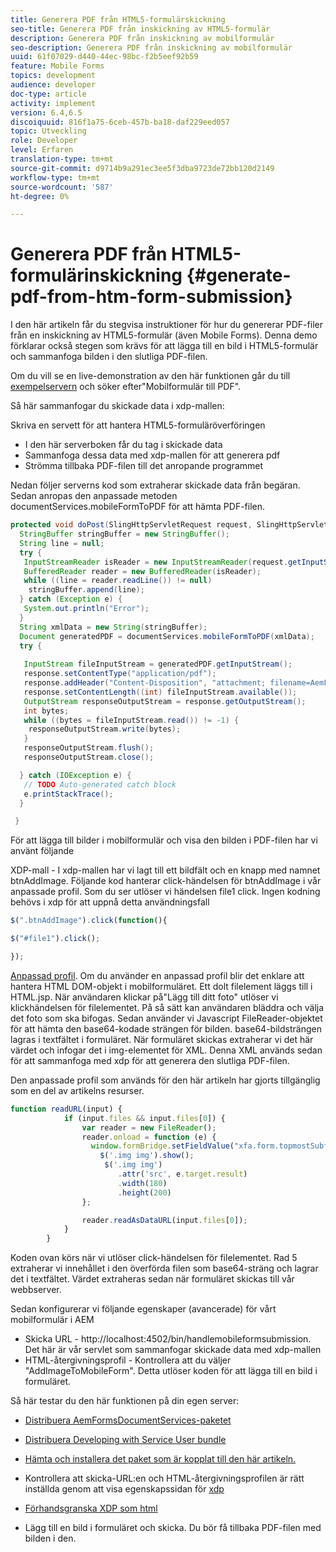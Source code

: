 ```yaml
---
title: Generera PDF från HTML5-formulärskickning
seo-title: Generera PDF från inskickning av HTML5-formulär
description: Generera PDF från inskickning av mobilformulär
seo-description: Generera PDF från inskickning av mobilformulär
uuid: 61f07029-d440-44ec-98bc-f2b5eef92b59
feature: Mobile Forms
topics: development
audience: developer
doc-type: article
activity: implement
version: 6.4,6.5
discoiquuid: 816f1a75-6ceb-457b-ba18-daf229eed057
topic: Utveckling
role: Developer
level: Erfaren
translation-type: tm+mt
source-git-commit: d9714b9a291ec3ee5f3dba9723de72bb120d2149
workflow-type: tm+mt
source-wordcount: '587'
ht-degree: 0%

---
```



# Generera PDF från HTML5-formulärinskickning {#generate-pdf-from-htm-form-submission}

I den här artikeln får du stegvisa instruktioner för hur du genererar PDF-filer från en inskickning av HTML5-formulär (även Mobile Forms). Denna demo förklarar också stegen som krävs för att lägga till en bild i HTML5-formulär och sammanfoga bilden i den slutliga PDF-filen.

Om du vill se en live-demonstration av den här funktionen går du till [exempelservern](https://forms.enablementadobe.com/content/samples/samples.html?query=0) och söker efter&quot;Mobilformulär till PDF&quot;.

Så här sammanfogar du skickade data i xdp-mallen:

Skriva en servett för att hantera HTML5-formuläröverföringen

* I den här serverboken får du tag i skickade data
* Sammanfoga dessa data med xdp-mallen för att generera pdf
* Strömma tillbaka PDF-filen till det anropande programmet

Nedan följer serverns kod som extraherar skickade data från begäran. Sedan anropas den anpassade metoden documentServices.mobileFormToPDF för att hämta PDF-filen.

```java
protected void doPost(SlingHttpServletRequest request, SlingHttpServletResponse response) {
  StringBuffer stringBuffer = new StringBuffer();
  String line = null;
  try {
   InputStreamReader isReader = new InputStreamReader(request.getInputStream(), "UTF-8");
   BufferedReader reader = new BufferedReader(isReader);
   while ((line = reader.readLine()) != null)
    stringBuffer.append(line);
  } catch (Exception e) {
   System.out.println("Error");
  }
  String xmlData = new String(stringBuffer);
  Document generatedPDF = documentServices.mobileFormToPDF(xmlData);
  try {
   
   InputStream fileInputStream = generatedPDF.getInputStream();
   response.setContentType("application/pdf");
   response.addHeader("Content-Disposition", "attachment; filename=AemFormsRocks.pdf");
   response.setContentLength((int) fileInputStream.available());
   OutputStream responseOutputStream = response.getOutputStream();
   int bytes;
   while ((bytes = fileInputStream.read()) != -1) {
    responseOutputStream.write(bytes);
   }
   responseOutputStream.flush();
   responseOutputStream.close();

  } catch (IOException e) {
   // TODO Auto-generated catch block
   e.printStackTrace();
  }

 }
```

För att lägga till bilder i mobilformulär och visa den bilden i PDF-filen har vi använt följande

XDP-mall - I xdp-mallen har vi lagt till ett bildfält och en knapp med namnet btnAddImage. Följande kod hanterar click-händelsen för btnAddImage i vår anpassade profil. Som du ser utlöser vi händelsen file1 click. Ingen kodning behövs i xdp för att uppnå detta användningsfall

```javascript
$(".btnAddImage").click(function(){

$("#file1").click();

});
```

[Anpassad profil](https://helpx.adobe.com/livecycle/help/mobile-forms/creating-profile.html#CreatingCustomProfiles). Om du använder en anpassad profil blir det enklare att hantera HTML DOM-objekt i mobilformuläret. Ett dolt filelement läggs till i HTML.jsp. När användaren klickar på&quot;Lägg till ditt foto&quot; utlöser vi klickhändelsen för filelementet. På så sätt kan användaren bläddra och välja det foto som ska bifogas. Sedan använder vi Javascript FileReader-objektet för att hämta den base64-kodade strängen för bilden. base64-bildsträngen lagras i textfältet i formuläret. När formuläret skickas extraherar vi det här värdet och infogar det i img-elementet för XML. Denna XML används sedan för att sammanfoga med xdp för att generera den slutliga PDF-filen.

Den anpassade profil som används för den här artikeln har gjorts tillgänglig som en del av artikelns resurser.

```javascript
function readURL(input) {
            if (input.files && input.files[0]) {
                var reader = new FileReader();
                reader.onload = function (e) {
                  window.formBridge.setFieldValue("xfa.form.topmostSubform.Page1.base64image",reader.result);
                    $('.img img').show();
                     $('.img img')
                        .attr('src', e.target.result)
                        .width(180)
                        .height(200)
                };

                reader.readAsDataURL(input.files[0]);
            }
        }
```

Koden ovan körs när vi utlöser click-händelsen för filelementet. Rad 5 extraherar vi innehållet i den överförda filen som base64-sträng och lagrar det i textfältet. Värdet extraheras sedan när formuläret skickas till vår webbserver.

Sedan konfigurerar vi följande egenskaper (avancerade) för vårt mobilformulär i AEM

* Skicka URL - http://localhost:4502/bin/handlemobileformsubmission. Det här är vår servlet som sammanfogar skickade data med xdp-mallen
* HTML-återgivningsprofil - Kontrollera att du väljer &quot;AddImageToMobileForm&quot;. Detta utlöser koden för att lägga till en bild i formuläret.

Så här testar du den här funktionen på din egen server:

* [Distribuera AemFormsDocumentServices-paketet](/help/forms/assets/common-osgi-bundles/AEMFormsDocumentServices.core-1.0-SNAPSHOT.jar)

* [Distribuera Developing with Service User bundle](/help/forms/assets/common-osgi-bundles/DevelopingWithServiceUser.jar)

* [Hämta och installera det paket som är kopplat till den här artikeln.](assets/pdf-from-mobile-form-submission.zip)

* Kontrollera att skicka-URL:en och HTML-återgivningsprofilen är rätt inställda genom att visa egenskapssidan för [xdp](http://localhost:4502/libs/fd/fm/gui/content/forms/formmetadataeditor.html/content/dam/formsanddocuments/schengen.xdp)

* [Förhandsgranska XDP som html](http://localhost:4502/content/dam/formsanddocuments/schengen.xdp/jcr:content)

* Lägg till en bild i formuläret och skicka. Du bör få tillbaka PDF-filen med bilden i den.

